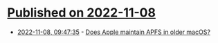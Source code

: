 # [Published on 2022-11-08](index.md)

* [2022-11-08, 09:47:35](https://news.ycombinator.com/item?id=33517567) - [Does Apple maintain APFS in older macOS?](https://eclecticlight.co/2022/11/08/does-apple-maintain-apfs-in-older-macos/)

